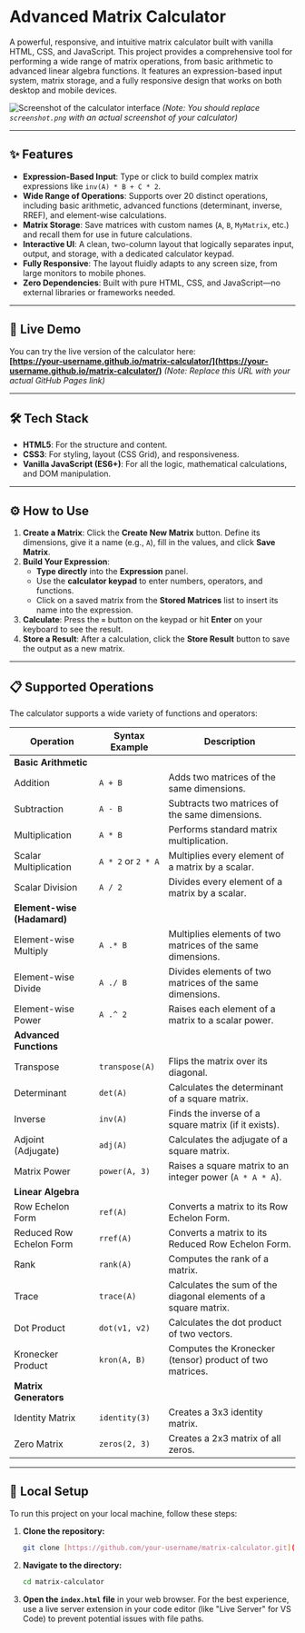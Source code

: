 # Advanced Matrix Calculator

A powerful, responsive, and intuitive matrix calculator built with vanilla HTML, CSS, and JavaScript. This project provides a comprehensive tool for performing a wide range of matrix operations, from basic arithmetic to advanced linear algebra functions. It features an expression-based input system, matrix storage, and a fully responsive design that works on both desktop and mobile devices.

![Screenshot of the calculator interface](./screenshot.png)
*(Note: You should replace `screenshot.png` with an actual screenshot of your calculator)*

---

## ✨ Features

* **Expression-Based Input**: Type or click to build complex matrix expressions like `inv(A) * B + C * 2`.
* **Wide Range of Operations**: Supports over 20 distinct operations, including basic arithmetic, advanced functions (determinant, inverse, RREF), and element-wise calculations.
* **Matrix Storage**: Save matrices with custom names (`A`, `B`, `MyMatrix`, etc.) and recall them for use in future calculations.
* **Interactive UI**: A clean, two-column layout that logically separates input, output, and storage, with a dedicated calculator keypad.
* **Fully Responsive**: The layout fluidly adapts to any screen size, from large monitors to mobile phones.
* **Zero Dependencies**: Built with pure HTML, CSS, and JavaScript—no external libraries or frameworks needed.

---

## 🚀 Live Demo

You can try the live version of the calculator here: \
**[https://your-username.github.io/matrix-calculator/](https://your-username.github.io/matrix-calculator/)**
*(Note: Replace this URL with your actual GitHub Pages link)*

---

## 🛠️ Tech Stack

* **HTML5**: For the structure and content.
* **CSS3**: For styling, layout (CSS Grid), and responsiveness.
* **Vanilla JavaScript (ES6+)**: For all the logic, mathematical calculations, and DOM manipulation.

---

## ⚙️ How to Use

1.  **Create a Matrix**: Click the **Create New Matrix** button. Define its dimensions, give it a name (e.g., `A`), fill in the values, and click **Save Matrix**.
2.  **Build Your Expression**:
    * **Type directly** into the **Expression** panel.
    * Use the **calculator keypad** to enter numbers, operators, and functions.
    * Click on a saved matrix from the **Stored Matrices** list to insert its name into the expression.
3.  **Calculate**: Press the **`=`** button on the keypad or hit **Enter** on your keyboard to see the result.
4.  **Store a Result**: After a calculation, click the **Store Result** button to save the output as a new matrix.

---

## 📋 Supported Operations

The calculator supports a wide variety of functions and operators:

| Operation                 | Syntax Example         | Description                                                      |
| ------------------------- | ---------------------- | ---------------------------------------------------------------- |
| **Basic Arithmetic** |                        |                                                                  |
| Addition                  | `A + B`                | Adds two matrices of the same dimensions.                          |
| Subtraction               | `A - B`                | Subtracts two matrices of the same dimensions.                     |
| Multiplication            | `A * B`                | Performs standard matrix multiplication.                         |
| Scalar Multiplication     | `A * 2` or `2 * A`     | Multiplies every element of a matrix by a scalar.                |
| Scalar Division           | `A / 2`                | Divides every element of a matrix by a scalar.                   |
| **Element-wise (Hadamard)** |                      |                                                                  |
| Element-wise Multiply   | `A .* B`               | Multiplies elements of two matrices of the same dimensions.      |
| Element-wise Divide     | `A ./ B`               | Divides elements of two matrices of the same dimensions.         |
| Element-wise Power        | `A .^ 2`               | Raises each element of a matrix to a scalar power.               |
| **Advanced Functions** |                        |                                                                  |
| Transpose                 | `transpose(A)`         | Flips the matrix over its diagonal.                              |
| Determinant               | `det(A)`               | Calculates the determinant of a square matrix.                   |
| Inverse                   | `inv(A)`               | Finds the inverse of a square matrix (if it exists).             |
| Adjoint (Adjugate)        | `adj(A)`               | Calculates the adjugate of a square matrix.                      |
| Matrix Power              | `power(A, 3)`          | Raises a square matrix to an integer power (`A * A * A`).        |
| **Linear Algebra** |                        |                                                                  |
| Row Echelon Form          | `ref(A)`               | Converts a matrix to its Row Echelon Form.                       |
| Reduced Row Echelon Form  | `rref(A)`              | Converts a matrix to its Reduced Row Echelon Form.               |
| Rank                      | `rank(A)`              | Computes the rank of a matrix.                                   |
| Trace                     | `trace(A)`             | Calculates the sum of the diagonal elements of a square matrix.  |
| Dot Product               | `dot(v1, v2)`          | Calculates the dot product of two vectors.                       |
| Kronecker Product         | `kron(A, B)`           | Computes the Kronecker (tensor) product of two matrices.         |
| **Matrix Generators** |                        |                                                                  |
| Identity Matrix           | `identity(3)`          | Creates a 3x3 identity matrix.                                   |
| Zero Matrix               | `zeros(2, 3)`          | Creates a 2x3 matrix of all zeros.                               |

---

## 📂 Local Setup

To run this project on your local machine, follow these steps:

1.  **Clone the repository:**
    ```sh
    git clone [https://github.com/your-username/matrix-calculator.git](https://github.com/your-username/matrix-calculator.git)
    ```

2.  **Navigate to the directory:**
    ```sh
    cd matrix-calculator
    ```

3.  **Open the `index.html` file** in your web browser. For the best experience, use a live server extension in your code editor (like "Live Server" for VS Code) to prevent potential issues with file paths.